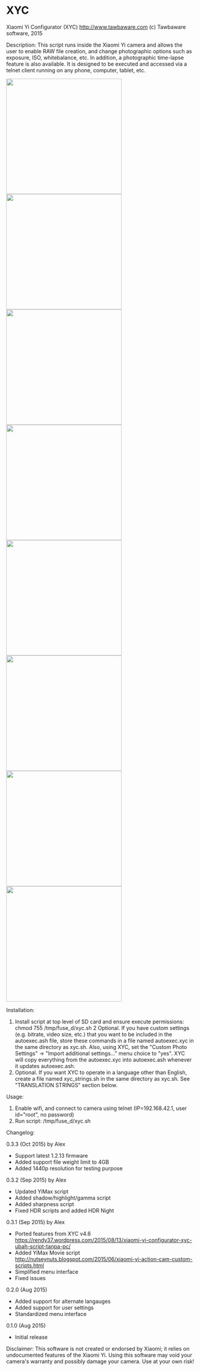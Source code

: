 # XYC
Xiaomi Yi Configurator (XYC)
http://www.tawbaware.com
(c) Tawbaware software, 2015

Description: This script runs inside the Xiaomi Yi camera and allows the user
to enable RAW file creation, and change photographic options such as
exposure, ISO, whitebalance, etc.  In addition, a photographic time-lapse
feature is also available.  It is designed to be executed and accessed via
a telnet client running on any phone, computer, tablet, etc.

<img width="309" src="https://cloud.githubusercontent.com/assets/1122708/10204186/020da82c-67c3-11e5-876b-1d81f47e87e6.jpg">  <img width="309" src="https://cloud.githubusercontent.com/assets/1122708/10204185/020c3884-67c3-11e5-9831-5f00f2c42b93.jpg">
<img width="309" src="https://cloud.githubusercontent.com/assets/1122708/10204182/02079c8e-67c3-11e5-9f9a-156afc9452e8.jpg">  <img width="309" src="https://cloud.githubusercontent.com/assets/1122708/10204183/020a636a-67c3-11e5-9b5a-179ce842a2c7.jpg">
<img width="309" src="https://cloud.githubusercontent.com/assets/1122708/10204184/020af41a-67c3-11e5-9ba0-412c8df99d72.jpg">  <img width="309" src="https://cloud.githubusercontent.com/assets/1122708/10204187/020ee1b0-67c3-11e5-8c1b-0e2466283d5e.jpg">
<img width="309" src="https://cloud.githubusercontent.com/assets/1122708/10204188/021f9186-67c3-11e5-9a5f-6c476ed3d81f.jpg">  <img width="309" src="https://cloud.githubusercontent.com/assets/1122708/10204189/02257092-67c3-11e5-824f-1a8ab38489ef.jpg">



Installation:

1. Install script at top level of SD card and ensure execute permissions:
        chmod 755 /tmp/fuse_d/xyc.sh
2  Optional.  If you have custom settings (e.g. bitrate, video size, etc.)
   that you want to be included in the autoexec.ash file, store these commands
   in a  file named autoexec.xyc in the same directory as xyc.sh.  Also, using
   XYC, set the "Custom Photo Settings" ->  "Import additional settings..."
   menu choice to "yes".  XYC will copy everything from the autoexec.xyc into
   autoexec.ash whenever it updates autoexec.ash.
3. Optional.  If you want XYC to operate in a language other than English,
   create a file named xyc_strings.sh in the same directory as xyc.sh.  See
   "TRANSLATION STRINGS" section below.

Usage:

1. Enable wifi, and connect to camera using telnet
   (IP=192.168.42.1, user id="root", no password)
2. Run script: /tmp/fuse_d/xyc.sh

Changelog:

0.3.3 (Oct 2015) by Alex
- Support latest 1.2.13 firmware
- Added support file weight limit to 4GB
- Added 1440p resolution for testing purpose

0.3.2 (Sep 2015) by Alex 
- Updated YiMax script
- Added shadow/highlight/gamma script
- Added sharpness script
- Fixed HDR scripts and added HDR Night

0.3.1 (Sep 2015) by Alex 
- Ported features from XYC v4.6 https://rendy37.wordpress.com/2015/08/13/xiaomi-yi-configurator-xyc-ubah-script-tanpa-pc/
- Added YiMax Movie script http://nutseynuts.blogspot.com/2015/06/xiaomi-yi-action-cam-custom-scripts.html
- Simplified menu interface
- Fixed issues

0.2.0 (Aug 2015)
- Added support for alternate langauges
- Added support for user settings
- Standardized menu interface

0.1.0 (Aug 2015)
- Initial release

Disclaimer: This software is not created or endorsed by Xiaomi; it relies on
undocumented features of the Xiaomi Yi. Using this software may void your
camera's warranty and possibly damage your camera.  Use at your own risk!
